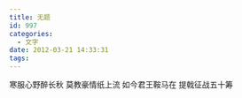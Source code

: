```yaml
---
title: 无题
id: 997
categories:
  - 文字
date: 2012-03-21 14:33:31
tags:
---
```


寒服心野醉长秋
莫教豪情纸上流
如今君王鞍马在
提戟征战五十筹